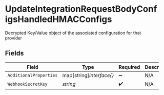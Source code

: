 # UpdateIntegrationRequestBodyConfigsHandledHMACConfigs

Decrypted Key/Value object of the associated configuration for that provider


## Fields

| Field                    | Type                     | Required                 | Description              |
| ------------------------ | ------------------------ | ------------------------ | ------------------------ |
| `AdditionalProperties`   | map[string]*interface{}* | :heavy_minus_sign:       | N/A                      |
| `WebhookSecretKey`       | *string*                 | :heavy_check_mark:       | N/A                      |